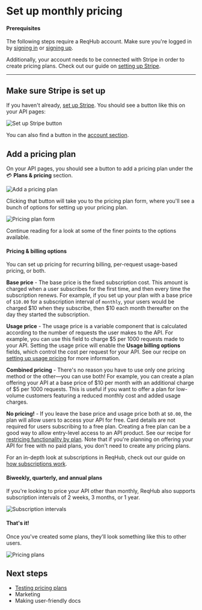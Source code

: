 
# Set up monthly pricing

#### Prerequisites

The following steps require a ReqHub account. Make sure you're logged in by [signing in](https://reqhub.io/login) or [signing up](https://reqhub.io/create-account).

Additionally, your account needs to be connected with Stripe in order to create pricing plans. Check out our guide on [setting up Stripe](guides/setting-up-stripe.md).

----

## Make sure Stripe is set up

If you haven't already, [set up Stripe](guides/setting-up-stripe.md). You should see a button like this on your API pages:

![Set up Stripe button](https://reqhubprod.blob.core.windows.net/public/docs/set-up-stripe.png)

You can also find a button in the [account section](https://dev.reqhub.io/account).

## Add a pricing plan

On your API pages, you should see a button to add a pricing plan under the &#x1F4B3; **Plans & pricing** section.

![Add a pricing plan](https://reqhubprod.blob.core.windows.net/public/docs/add-pricing-plan.png)

Clicking that button will take you to the pricing plan form, where you'll see a bunch of options for setting up your pricing plan.

![Pricing plan form](https://reqhubprod.blob.core.windows.net/public/docs/pricing-plan-form.png)

Continue reading for a look at some of the finer points to the options available.

#### Pricing & billing options

You can set up pricing for recurring billing, per-request usage-based pricing, or both.

**Base price** - The base price is the fixed subscription cost.
This amount is charged when a user subscribes for the first time, and then every time the subscription renews.
For example, if you set up your plan with a base price of `$10.00` for a subscription interval of `monthly`,
your users would be charged $10 when they subscribe, then $10 each month thereafter on the day they started the subscription.

**Usage price** - The usage price is a variable component that is calculated according to the number of requests the user makes to the API.
For example, you can use this field to charge $5 per 1000 requests made to your API.
Setting the usage price will enable the **Usage billing options** fields, which control the cost per request for your API.
See our recipe on [setting up usage pricing](/recipes/usage-pricing) for more information.

**Combined pricing** - There's no reason you have to use only one pricing method or the other&mdash;you can use both!
For example, you can create a plan offering your API at a base price of $10 per month with an additional charge of $5 per 1000 requests.
This is useful if you want to offer a plan for low-volume customers featuring a reduced monthly cost and added usage charges.

**No pricing!** - If you leave the base price and usage price both at `$0.00`, the plan will allow users to access your API for free.
Card details are not required for users subscribing to a free plan. Creating a free plan can be a good way to allow entry-level access to
an API product. See our recipe for [restricing functionality by plan](/recipes/functionality-by-plan). Note that if you're planning on
offering your API for free with no paid plans, you don't need to create any pricing plans.

For an in-depth look at subscriptions in ReqHub, check out our guide on [how subscriptions work](/guides/how-subscriptions-work).

#### Biweekly, quarterly, and annual plans

If you're looking to price your API other than monthly, ReqHub also supports subscription intervals of 2 weeks, 3 months, or 1 year.

![Subscription intervals](https://reqhubprod.blob.core.windows.net/public/docs/pricing-subscription-intervals.png)

#### That's it!

Once you've created some plans, they'll look something like this to other users.

![Pricing plans](https://reqhubprod.blob.core.windows.net/public/docs/pricing-plans.png)

## Next steps

* [Testing pricing plans](/recipes/simulating-pricing-plans)
* Marketing
* Making user-friendly docs

